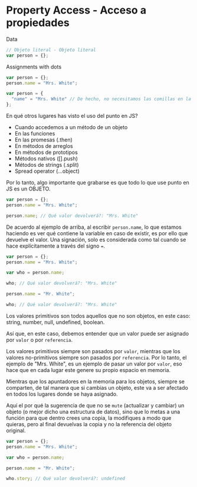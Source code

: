# Property Access - Acceso a propiedades

Data

```javascript
// Objeto literal - Objeto literal
var person = {};
```

Assignments with dots

```javascript
var person = {};
person.name = "Mrs. White";

var person = {
  "name" = "Mrs. White" // De hecho, no necesitamos las comillas en la propiedad name
};
```

En qué otros lugares has visto el uso del punto en JS?

+ Cuando accedemos a un método de un objeto
+ En las funciones
+ En las promesas (.then)
+ En métodos de arreglos
+ En métodos de prototipos
+ Métodos nativos ([].push)
+ Métodos de strings (.split)
+ Spread operator (...object)

Por lo tanto, algo importante que grabarse es que todo lo que use punto en JS es un OBJETO.

```javascript
var person = {};
person.name = "Mrs. White";

person.name; // Qué valor devolverá?: "Mrs. White"
```

De acuerdo al ejemplo de arriba, al escribir `person.name`, lo que estamos haciendo es ver qué contiene la variable en caso de existir, es por ello que devuelve el valor. Una signación, solo es considerada como tal cuando se hace explícitamente a través del signo `=`.

```javascript
var person = {};
person.name = "Mrs. White";

var who = person.name;

who; // Qué valor devolverá?: "Mrs. White"

person.name = "Mr. White";

who; // Qué valor devolverá?: "Mrs. White"
```

Los valores primitivos son todos aquellos que no son objetos, en este caso: string, number, null, undefined, boolean.

Así que, en este caso, debemos entender que un valor puede ser asignado por `valor` o por `referencia`.

Los valores primitivos siempre son pasados por `valor`, mientras que los valores no-primitivos siempre son pasados por `referencia`. Por lo tanto, el ejemplo de "Mrs. White", es un ejemplo de pasar un valor por `valor`, eso hace que en cada lugar este genere su propio espacio en memoria.

Mientras que los apuntadores en la memoria para los objetos, siempre se comparten, de tal manera que si cambias un objeto, este va a ser afectado en todos los lugares donde se haya asignado.

Aquí el por qué la sugerencia de que no se `mute` (actualizar y cambiar) un objeto (o mejor dicho una estructura de datos), sino que lo metas a una función para que dentro crees una copia, la modifiques a modo que quieras, pero al final devuelvas la copia y no la referencia del objeto original.

```javascript
var person = {};
person.name = "Mrs. White";

var who = person.name;

person.name = "Mr. White";

who.story; // Qué valor devolverá?: undefined
```
